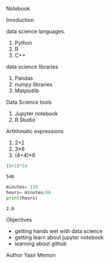 Notebook

Inroduction


data science languages.

1. Python 
2. R
3. C++ 


data science libraries

1. Pandas
2. numpy libraries
3. Matplotlib

 Data Science tools
 1. Jupyter notebook 
 2. R Studio
 

Arthhmatic expressions

1. 2+2
2. 3*8
3. (4+4)*6


```python
(8+2)*54

```




    540




```python
minutes= 120
hours= minutes/60
print(hours)
```

    2.0


Objectives

* getting hands wet with data science
* getting learn about jupyter notebook
* learning about github


Author 
Yasir Memon



```python

```




